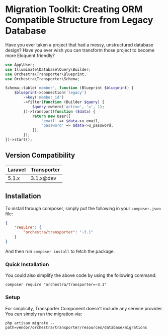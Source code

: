 Migration Toolkit: Creating ORM Compatible Structure from Legacy Database
=====================

Have you ever taken a project that had a messy, unstructured database design? Have you ever wish you can transform those project to become more Eloquent friendly?

```php
use App\User;
use Illuminate\Database\Query\Builder;
use Orchestra\Transporter\Blueprint;
use Orchestra\Transporter\Schema;

Schema::table('member', function (Blueprint $blueprint) {
    $blueprint->connection('legacy')
        ->key('member_id')
        ->filter(function (Builder $query) {
            $query->where('active', '=', 1);
        })->transport(function ($data) {
            return new User([
                'email' => $data->u_email,
                'password' => $data->u_password,
            ]);
        });
})->start();
```

## Version Compatibility

Laravel  | Transporter
:--------|:---------
 5.1.x   | 3.1.x@dev

## Installation

To install through composer, simply put the following in your `composer.json` file:

```json
{
    "require": {
        "orchestra/transporter": "~3.1"
    }
}
```

And then run `composer install` to fetch the package.

### Quick Installation

You could also simplify the above code by using the following command:

    composer require "orchestra/transporter=~3.1"

### Setup

For simplicity, Transporter Component doesn't include any service provider. You can simply run the migration via:

    php artisan migrate --path=vendor/orchestra/transporter/resources/database/migrations

